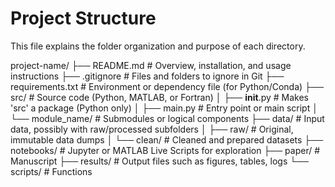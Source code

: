 # Project Structure

This file explains the folder organization and purpose of each directory.

project-name/
├── README.md               # Overview, installation, and usage instructions
├── .gitignore              # Files and folders to ignore in Git
├── requirements.txt        # Environment or dependency file (for Python/Conda)
├── src/                    # Source code (Python, MATLAB, or Fortran)
│   ├── __init__.py         # Makes 'src' a package (Python only)
│   ├── main.py             # Entry point or main script
│   └── module_name/        # Submodules or logical components
├── data/                   # Input data, possibly with raw/processed subfolders
│   ├── raw/                # Original, immutable data dumps
│   └── clean/          # Cleaned and prepared datasets
├── notebooks/              # Jupyter or MATLAB Live Scripts for exploration
├── paper/                   # Manuscript
├── results/                # Output files such as figures, tables, logs
└── scripts/                # Functions